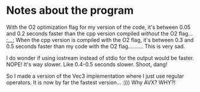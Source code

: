 # Notes about the program

With the O2 optimization flag for my version of the code, it's between 0.05 and 0.2 seconds faster than the cpp version compiled *without* the O2 flag... ;__; When the cpp version is compiled with the O2 flag, it's between 0.3 and 0.5 seconds faster than my code with the O2 flag..........
This is very sad.

I do wonder if using iostream instead of stdio for the output would be faster. NOPE! It's way slower. Like 0.4-0.5 seconds slower. Shoot, dang!

So I made a version of the Vec3 implementation where I just use regular operators. It is now by far the fastest version... :))) Why AVX? WHY?!